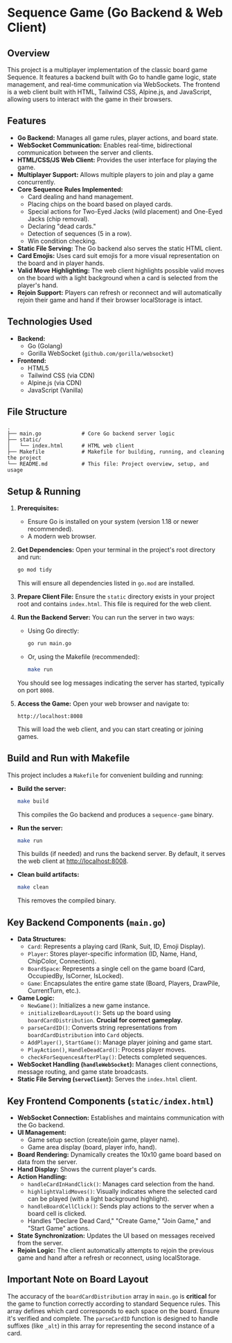 # Sequence Game (Go Backend & Web Client)

## Overview

This project is a multiplayer implementation of the classic board game Sequence. It features a backend built with Go to handle game logic, state management, and real-time communication via WebSockets. The frontend is a web client built with HTML, Tailwind CSS, Alpine.js, and JavaScript, allowing users to interact with the game in their browsers.

## Features

* **Go Backend:** Manages all game rules, player actions, and board state.
* **WebSocket Communication:** Enables real-time, bidirectional communication between the server and clients.
* **HTML/CSS/JS Web Client:** Provides the user interface for playing the game.
* **Multiplayer Support:** Allows multiple players to join and play a game concurrently.
* **Core Sequence Rules Implemented:**
    * Card dealing and hand management.
    * Placing chips on the board based on played cards.
    * Special actions for Two-Eyed Jacks (wild placement) and One-Eyed Jacks (chip removal).
    * Declaring "dead cards."
    * Detection of sequences (5 in a row).
    * Win condition checking.
* **Static File Serving:** The Go backend also serves the static HTML client.
* **Card Emojis:** Uses card suit emojis for a more visual representation on the board and in player hands.
* **Valid Move Highlighting:** The web client highlights possible valid moves on the board with a light background when a card is selected from the player's hand.
* **Rejoin Support:** Players can refresh or reconnect and will automatically rejoin their game and hand if their browser localStorage is intact.

## Technologies Used

* **Backend:**
    * Go (Golang)
    * Gorilla WebSocket (`github.com/gorilla/websocket`)
* **Frontend:**
    * HTML5
    * Tailwind CSS (via CDN)
    * Alpine.js (via CDN)
    * JavaScript (Vanilla)

## File Structure

```
.
├── main.go             # Core Go backend server logic
├── static/
│   └── index.html      # HTML web client
├── Makefile            # Makefile for building, running, and cleaning the project
└── README.md           # This file: Project overview, setup, and usage
```

## Setup & Running

1.  **Prerequisites:**
    * Ensure Go is installed on your system (version 1.18 or newer recommended).
    * A modern web browser.

2.  **Get Dependencies:**
    Open your terminal in the project's root directory and run:
    ```sh
    go mod tidy
    ```
    This will ensure all dependencies listed in `go.mod` are installed.

3.  **Prepare Client File:**
    Ensure the `static` directory exists in your project root and contains `index.html`. This file is required for the web client.

4.  **Run the Backend Server:**
    You can run the server in two ways:
    - Using Go directly:
      ```sh
      go run main.go
      ```
    - Or, using the Makefile (recommended):
      ```sh
      make run
      ```
    You should see log messages indicating the server has started, typically on port `8008`.

5.  **Access the Game:**
    Open your web browser and navigate to:
    ```
    http://localhost:8008
    ```
    This will load the web client, and you can start creating or joining games.

## Build and Run with Makefile

This project includes a `Makefile` for convenient building and running:

- **Build the server:**
  ```sh
  make build
  ```
  This compiles the Go backend and produces a `sequence-game` binary.

- **Run the server:**
  ```sh
  make run
  ```
  This builds (if needed) and runs the backend server. By default, it serves the web client at [http://localhost:8008](http://localhost:8008).

- **Clean build artifacts:**
  ```sh
  make clean
  ```
  This removes the compiled binary.

## Key Backend Components (`main.go`)

* **Data Structures:**
    * `Card`: Represents a playing card (Rank, Suit, ID, Emoji Display).
    * `Player`: Stores player-specific information (ID, Name, Hand, ChipColor, Connection).
    * `BoardSpace`: Represents a single cell on the game board (Card, OccupiedBy, IsCorner, IsLocked).
    * `Game`: Encapsulates the entire game state (Board, Players, DrawPile, CurrentTurn, etc.).
* **Game Logic:**
    * `NewGame()`: Initializes a new game instance.
    * `initializeBoardLayout()`: Sets up the board using `boardCardDistribution`. **Crucial for correct gameplay.**
    * `parseCardID()`: Converts string representations from `boardCardDistribution` into `Card` objects.
    * `AddPlayer()`, `StartGame()`: Manage player joining and game start.
    * `PlayAction()`, `HandleDeadCard()`: Process player moves.
    * `checkForSequencesAfterPlay()`: Detects completed sequences.
* **WebSocket Handling (`handleWebSocket`):** Manages client connections, message routing, and game state broadcasts.
* **Static File Serving (`serveClient`):** Serves the `index.html` client.

## Key Frontend Components (`static/index.html`)

* **WebSocket Connection:** Establishes and maintains communication with the Go backend.
* **UI Management:**
    * Game setup section (create/join game, player name).
    * Game area display (board, player info, hand).
* **Board Rendering:** Dynamically creates the 10x10 game board based on data from the server.
* **Hand Display:** Shows the current player's cards.
* **Action Handling:**
    * `handleCardInHandClick()`: Manages card selection from the hand.
    * `highlightValidMoves()`: Visually indicates where the selected card can be played (with a light background highlight).
    * `handleBoardCellClick()`: Sends play actions to the server when a board cell is clicked.
    * Handles "Declare Dead Card," "Create Game," "Join Game," and "Start Game" actions.
* **State Synchronization:** Updates the UI based on messages received from the server.
* **Rejoin Logic:** The client automatically attempts to rejoin the previous game and hand after a refresh or reconnect, using localStorage.

## Important Note on Board Layout

The accuracy of the `boardCardDistribution` array in `main.go` is **critical** for the game to function correctly according to standard Sequence rules. This array defines which card corresponds to each space on the board. Ensure it's verified and complete. The `parseCardID` function is designed to handle suffixes (like `_alt`) in this array for representing the second instance of a card.


